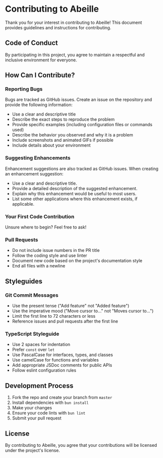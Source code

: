 # Contributing to Abeille

Thank you for your interest in contributing to Abeille! This document provides guidelines and instructions for contributing.

## Code of Conduct

By participating in this project, you agree to maintain a respectful and inclusive environment for everyone.

## How Can I Contribute?

### Reporting Bugs

Bugs are tracked as GitHub issues. Create an issue on the repository and provide the following information:

- Use a clear and descriptive title
- Describe the exact steps to reproduce the problem
- Provide specific examples (including configuration files or commands used)
- Describe the behavior you observed and why it is a problem
- Include screenshots and animated GIFs if possible
- Include details about your environment

### Suggesting Enhancements

Enhancement suggestions are also tracked as GitHub issues. When creating an enhancement suggestion:

- Use a clear and descriptive title.
- Provide a detailed description of the suggested enhancement.
- Explain why this enhancement would be useful to most users.
- List some other applications where this enhancement exists, if applicable.

### Your First Code Contribution

Unsure where to begin? Feel free to ask!

### Pull Requests

- Do not include issue numbers in the PR title
- Follow the coding style and use linter
- Document new code based on the project's documentation style
- End all files with a newline

## Styleguides

### Git Commit Messages

- Use the present tense ("Add feature" not "Added feature")
- Use the imperative mood ("Move cursor to..." not "Moves cursor to...")
- Limit the first line to 72 characters or less
- Reference issues and pull requests after the first line

### TypeScript Styleguide

- Use 2 spaces for indentation
- Prefer `const` over `let`
- Use PascalCase for interfaces, types, and classes
- Use camelCase for functions and variables
- Add appropriate JSDoc comments for public APIs
- Follow eslint configuration rules

## Development Process

1. Fork the repo and create your branch from `master`
2. Install dependencies with `bun install`
3. Make your changes
4. Ensure your code lints with `bun lint`
5. Submit your pull request

## License

By contributing to Abeille, you agree that your contributions will be licensed under the project's license.
